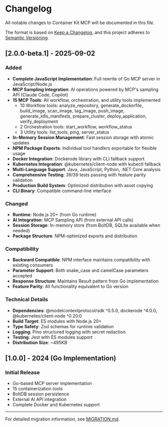 # Changelog

All notable changes to Container Kit MCP will be documented in this file.

The format is based on [Keep a Changelog](https://keepachangelog.com/en/1.0.0/),
and this project adheres to [Semantic Versioning](https://semver.org/spec/v2.0.0.html).

## [2.0.0-beta.1] - 2025-09-02

### Added
- **Complete JavaScript Implementation**: Full rewrite of Go MCP server in JavaScript/Node.js
- **MCP Sampling Integration**: AI operations powered by MCP's sampling API (Claude Code, Copilot)
- **15 MCP Tools**: All workflow, orchestration, and utility tools implemented
  - 10 Workflow tools: analyze_repository, generate_dockerfile, build_image, scan_image, tag_image, push_image, generate_k8s_manifests, prepare_cluster, deploy_application, verify_deployment
  - 2 Orchestration tools: start_workflow, workflow_status  
  - 3 Utility tools: list_tools, ping, server_status
- **In-Memory Session Management**: Fast session storage with atomic updates
- **NPM Package Exports**: Individual tool handlers exportable for flexible usage
- **Docker Integration**: Dockerode library with CLI fallback support
- **Kubernetes Integration**: @kubernetes/client-node with kubectl fallback
- **Multi-Language Support**: Java, JavaScript, Python, .NET Core analysis
- **Comprehensive Testing**: 39/39 tests passing with feature parity validation
- **Production Build System**: Optimized distribution with asset copying
- **CLI Binary**: Compatible command-line interface

### Changed
- **Runtime**: Node.js 20+ (from Go runtime)
- **AI Integration**: MCP Sampling API (from external API calls)
- **Session Storage**: In-memory store (from BoltDB, SQLite available when needed)
- **Package Structure**: NPM-optimized exports and distribution

### Compatibility
- **Backward Compatible**: NPM interface maintains compatibility with existing consumers
- **Parameter Support**: Both snake_case and camelCase parameters accepted
- **Response Structure**: Maintains Result<T> pattern from Go implementation
- **Feature Parity**: All functionality equivalent to Go version

### Technical Details
- **Dependencies**: @modelcontextprotocol/sdk ^0.5.0, dockerode ^4.0.0, @kubernetes/client-node ^0.20.0
- **Build Target**: ES modules with Node.js 20+
- **Type Safety**: Zod schemas for runtime validation
- **Logging**: Pino structured logging with secret redaction
- **Testing**: Jest with ES modules support
- **Distribution Size**: ~495KB

## [1.0.0] - 2024 (Go Implementation)

### Initial Release
- Go-based MCP server implementation
- 15 containerization tools
- BoltDB session persistence
- External AI API integration
- Complete Docker and Kubernetes support

---

For detailed migration information, see [MIGRATION.md](MIGRATION.md).